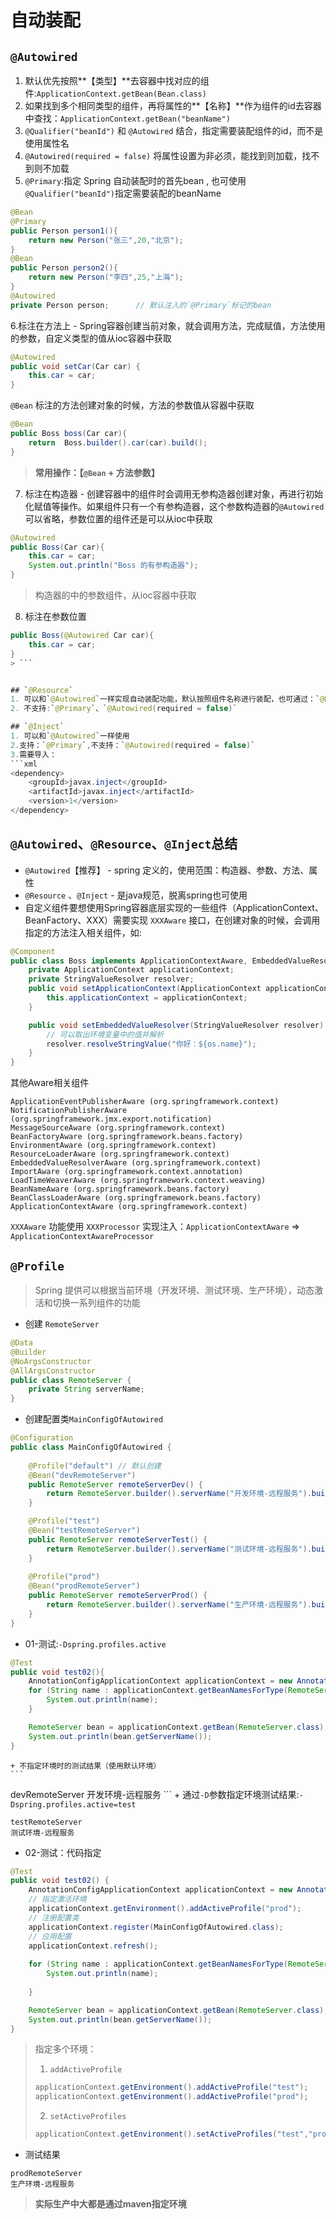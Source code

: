 # 自动装配

## `@Autowired`
1. 默认优先按照**【类型】**去容器中找对应的组件:`ApplicationContext.getBean(Bean.class)`
2. 如果找到多个相同类型的组件，再将属性的**【名称】**作为组件的id去容器中查找：`ApplicationContext.getBean("beanName")`
3. `@Qualifier("beanId")` 和 `@Autowired` 结合，指定需要装配组件的id，而不是使用属性名
4. `@Autowired(required = false)` 将属性设置为非必须，能找到则加载，找不到则不加载
5. `@Primary`:指定 Spring 自动装配时的首先bean , 也可使用`@Qualifier("beanId")`指定需要装配的beanName
```java
@Bean
@Primary
public Person person1(){
    return new Person("张三",20,"北京");
}
@Bean
public Person person2(){
    return new Person("李四",25,"上海");
}
@Autowired
private Person person;      // 默认注入的`@Primary`标记的bean
```

6.标注在方法上 - Spring容器创建当前对象，就会调用方法，完成赋值，方法使用的参数，自定义类型的值从ioc容器中获取
```java
@Autowired 
public void setCar(Car car) {
    this.car = car;
}
```
`@Bean`
标注的方法创建对象的时候，方法的参数值从容器中获取
```java
@Bean
public Boss boss(Car car){
    return  Boss.builder().car(car).build();
}
```
> **常用操作：【`@Bean` + 方法参数】**


7. 标注在构造器 - 创建容器中的组件时会调用无参构造器创建对象，再进行初始化赋值等操作。如果组件只有一个有参构造器，这个参数构造器的`@Autowired`可以省略，参数位置的组件还是可以从ioc中获取
```java
@Autowired
public Boss(Car car){
    this.car = car;
    System.out.println("Boss 的有参构造器");
}
```
> 构造器的中的参数组件，从ioc容器中获取


8. 标注在参数位置
```java
public Boss(@Autowired Car car){
    this.car = car;
}
> ```


## `@Resource`
1. 可以和`@Autowired`一样实现自动装配功能，默认按照组件名称进行装配，也可通过：`@Resource(name = "beanName")` 指定
2. 不支持:`@Primary`、`@Autowired(required = false)`

## `@Inject`
1. 可以和`@Autowired`一样使用
2.支持：`@Primary`,不支持：`@Autowired(required = false)`
3.需要导入：
```xml
<dependency>
    <groupId>javax.inject</groupId>
    <artifactId>javax.inject</artifactId>
    <version>1</version>
</dependency>
```


## `@Autowired`、`@Resource`、`@Inject`总结
- `@Autowired`【推荐】 - spring 定义的，使用范围：构造器、参数、方法、属性
- `@Resource` 、`@Inject` - 是java规范，脱离spring也可使用
- 自定义组件要想使用Spring容器底层实现的一些组件（ApplicationContext、BeanFactory、XXX）需要实现 `XXXAware` 接口，在创建对象的时候，会调用指定的方法注入相关组件，如:
```java
@Component
public class Boss implements ApplicationContextAware, EmbeddedValueResolverAware {
    private ApplicationContext applicationContext;
    private StringValueResolver resolver;
    public void setApplicationContext(ApplicationContext applicationContext) throws BeansException {
        this.applicationContext = applicationContext;
    }

    public void setEmbeddedValueResolver(StringValueResolver resolver) {
        // 可以取出环境变量中的值并解析
        resolver.resolveStringValue("你好：${os.name}");
    }
}
```

其他Aware相关组件
```
ApplicationEventPublisherAware (org.springframework.context)
NotificationPublisherAware (org.springframework.jmx.export.notification)
MessageSourceAware (org.springframework.context)
BeanFactoryAware (org.springframework.beans.factory)
EnvironmentAware (org.springframework.context)
ResourceLoaderAware (org.springframework.context)
EmbeddedValueResolverAware (org.springframework.context)
ImportAware (org.springframework.context.annotation)
LoadTimeWeaverAware (org.springframework.context.weaving)
BeanNameAware (org.springframework.beans.factory)
BeanClassLoaderAware (org.springframework.beans.factory)
ApplicationContextAware (org.springframework.context)
```

`XXXAware` 功能使用 `XXXProcessor` 实现注入：`ApplicationContextAware` => `ApplicationContextAwareProcessor`


## `@Profile`
> Spring 提供可以根据当前环境（开发环境、测试环境、生产环境），动态激活和切换一系列组件的功能

- 创建 `RemoteServer`
```java
@Data
@Builder
@NoArgsConstructor
@AllArgsConstructor
public class RemoteServer {
    private String serverName;
}
```

- 创建配置类`MainConfigOfAutowired`
```java
@Configuration
public class MainConfigOfAutowired {
    
    @Profile("default") // 默认创建
    @Bean("devRemoteServer")
    public RemoteServer remoteServerDev() {
        return RemoteServer.builder().serverName("开发环境-远程服务").build();
    }

    @Profile("test")
    @Bean("testRemoteServer")
    public RemoteServer remoteServerTest() {
        return RemoteServer.builder().serverName("测试环境-远程服务").build();
    }
    
    @Profile("prod")
    @Bean("prodRemoteServer")
    public RemoteServer remoteServerProd() {
        return RemoteServer.builder().serverName("生产环境-远程服务").build();
    }
}
```

- 01-测试:`-Dspring.profiles.active`
```java
@Test
public void test02(){
    AnnotationConfigApplicationContext applicationContext = new AnnotationConfigApplicationContext(MainConfigOfAutowired.class);
    for (String name : applicationContext.getBeanNamesForType(RemoteServer.class)) {
        System.out.println(name);
    }

    RemoteServer bean = applicationContext.getBean(RemoteServer.class);
    System.out.println(bean.getServerName());
}
```
    + 不指定环境时的测试结果（使用默认环境）
    ```
devRemoteServer
开发环境-远程服务
    ```
    + 通过`-D`参数指定环境测试结果:`-Dspring.profiles.active=test`
```
testRemoteServer
测试环境-远程服务
```

- 02-测试：代码指定
```java
@Test
public void test02() {
    AnnotationConfigApplicationContext applicationContext = new AnnotationConfigApplicationContext();
    // 指定激活环境
    applicationContext.getEnvironment().addActiveProfile("prod");
    // 注册配置类
    applicationContext.register(MainConfigOfAutowired.class);
    // 应用配置
    applicationContext.refresh();
    
    for (String name : applicationContext.getBeanNamesForType(RemoteServer.class)) {
        System.out.println(name);
        
    }

    RemoteServer bean = applicationContext.getBean(RemoteServer.class);
    System.out.println(bean.getServerName());
}
```
> 指定多个环境：
> 1. `addActiveProfile`
> ```java
> applicationContext.getEnvironment().addActiveProfile("test");
> applicationContext.getEnvironment().addActiveProfile("prod");
> ```
> 2. `setActiveProfiles`
> ```java
> applicationContext.getEnvironment().setActiveProfiles("test","prod");
> ```
- 测试结果
```
prodRemoteServer
生产环境-远程服务
```

> **实际生产中大都是通过maven指定环境**